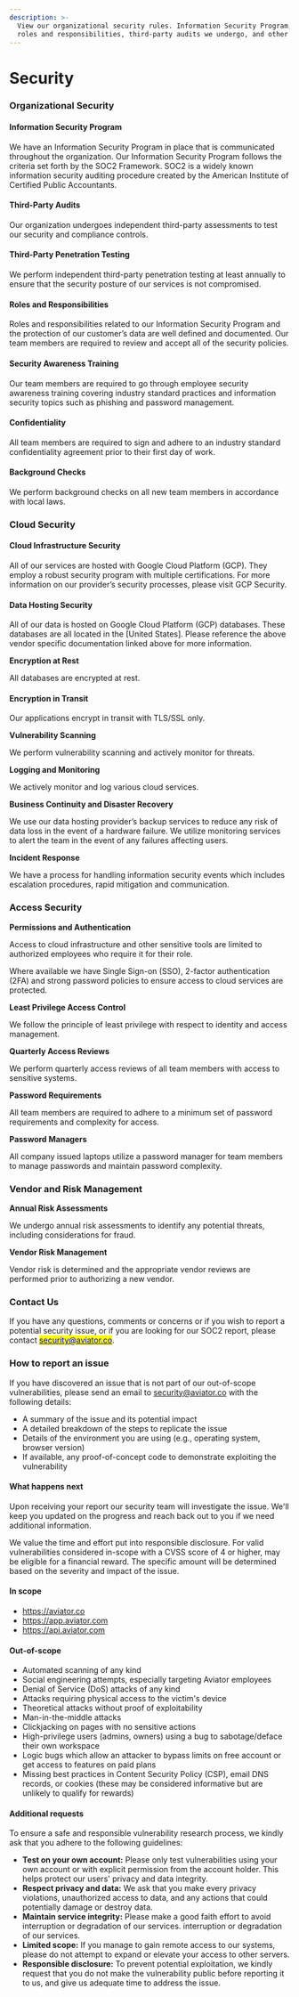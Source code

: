 ```yaml
---
description: >-
  View our organizational security rules. Information Security Program, related
  roles and responsibilities, third-party audits we undergo, and other details.
---
```


# Security

### Organizational Security

#### **Information Security Program**

We have an Information Security Program in place that is communicated throughout the organization. Our Information Security Program follows the criteria set forth by the SOC2 Framework. SOC2 is a widely known information security auditing procedure created by the American Institute of Certified Public Accountants.

#### **Third-Party Audits**

Our organization undergoes independent third-party assessments to test our security and compliance controls.

#### **Third-Party Penetration Testing**

We perform independent third-party penetration testing at least annually to ensure that the security posture of our services is not compromised.

#### **Roles and Responsibilities**

Roles and responsibilities related to our Information Security Program and the protection of our customer’s data are well defined and documented. Our team members are required to review and accept all of the security policies.

#### **Security Awareness Training**

Our team members are required to go through employee security awareness training covering industry standard practices and information security topics such as phishing and password management.

#### **Confidentiality**

All team members are required to sign and adhere to an industry standard confidentiality agreement prior to their first day of work.

#### **Background Checks**

We perform background checks on all new team members in accordance with local laws.

### Cloud Security

#### **Cloud Infrastructure Security**

All of our services are hosted with Google Cloud Platform (GCP). They employ a robust security program with multiple certifications. For more information on our provider’s security processes, please visit GCP Security.

#### **Data Hosting Security**

All of our data is hosted on Google Cloud Platform (GCP) databases. These databases are all located in the \[United States]. Please reference the above vendor specific documentation linked above for more information.

**Encryption at Rest**

All databases are encrypted at rest.

#### **Encryption in Transit**

Our applications encrypt in transit with TLS/SSL only.

**Vulnerability Scanning**

We perform vulnerability scanning and actively monitor for threats.

**Logging and Monitoring**

We actively monitor and log various cloud services.

**Business Continuity and Disaster Recovery**

We use our data hosting provider’s backup services to reduce any risk of data loss in the event of a hardware failure. We utilize monitoring services to alert the team in the event of any failures affecting users.

**Incident Response**

We have a process for handling information security events which includes escalation procedures, rapid mitigation and communication.

### Access Security

**Permissions and Authentication**

Access to cloud infrastructure and other sensitive tools are limited to authorized employees who require it for their role.

Where available we have Single Sign-on (SSO), 2-factor authentication (2FA) and strong password policies to ensure access to cloud services are protected.

**Least Privilege Access Control**

We follow the principle of least privilege with respect to identity and access management.

**Quarterly Access Reviews**

We perform quarterly access reviews of all team members with access to sensitive systems.

**Password Requirements**

All team members are required to adhere to a minimum set of password requirements and complexity for access.

**Password Managers**

All company issued laptops utilize a password manager for team members to manage passwords and maintain password complexity.

### Vendor and Risk Management

**Annual Risk Assessments**

We undergo annual risk assessments to identify any potential threats, including considerations for fraud.

**Vendor Risk Management**

Vendor risk is determined and the appropriate vendor reviews are performed prior to authorizing a new vendor.

### Contact Us

If you have any questions, comments or concerns or if you wish to report a potential security issue, or if you are looking for our SOC2 report, please contact [<mark style="color:blue;">security@aviator.co</mark>](mailto:security@aviator.co).



### How to report an issue

If you have discovered an issue that is not part of our out-of-scope vulnerabilities, please send an email to security@aviator.co with the following details:

* A summary of the issue and its potential impact
* A detailed breakdown of the steps to replicate the issue
* Details of the environment you are using (e.g., operating system, browser version)
* If available, any proof-of-concept code to demonstrate exploiting the vulnerability

#### What happens next

Upon receiving your report our security team will investigate the issue. We'll keep you updated on the progress and reach back out to you if we need additional information.

We value the time and effort put into responsible disclosure. For valid vulnerabilities considered in-scope with a CVSS score of 4 or higher, may be eligible for a financial reward. The specific amount will be determined based on the severity and impact of the issue.

#### In scope

* https://aviator.co
* https://app.aviator.com
* https://api.aviator.com

#### Out-of-scope

* Automated scanning of any kind
* Social engineering attempts, especially targeting Aviator employees
* Denial of Service (DoS) attacks of any kind
* Attacks requiring physical access to the victim's device
* Theoretical attacks without proof of exploitability
* Man-in-the-middle attacks
* Clickjacking on pages with no sensitive actions
* High-privilege users (admins, owners) using a bug to sabotage/deface their own workspace
* Logic bugs which allow an attacker to bypass limits on free account or get access to features on paid plans
* Missing best practices in Content Security Policy (CSP), email DNS records, or cookies (these may be considered informative but are unlikely to qualify for rewards)

#### Additional requests

To ensure a safe and responsible vulnerability research process, we kindly ask that you adhere to the following guidelines:

* **Test on your own account:** Please only test vulnerabilities using your own account or with explicit permission from the account holder. This helps protect our users' privacy and data integrity.
* **Respect privacy and data:** We ask that you make every privacy violations, unauthorized access to data, and any actions that could potentially damage or destroy data.
* **Maintain service integrity:** Please make a good faith effort to avoid interruption or degradation of our services. interruption or degradation of our services.
* **Limited scope:** If you manage to gain remote access to our systems, please do not attempt to expand or elevate your access to other servers.
* **Responsible disclosure:** To prevent potential exploitation, we kindly request that you do not make the vulnerability public before reporting it to us, and give us adequate time to address the issue.
